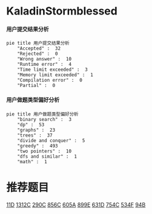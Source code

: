 # KaladinStormblessed

<!-- tabs:start -->



#### **用户提交结果分析**

```mermaid
pie title 用户提交结果分析
    "Accepted" :  32
    "Rejected" :  0
    "Wrong answer" :  10
    "Runtime error" :  4
    "Time limit exceeded" :  3
    "Memory limit exceeded" :  1
    "Compilation error" :  0
    "Partial" :  0
```

#### **用户做题类型偏好分析**

```mermaid
pie title 用户做题类型偏好分析
    "binary search" :  3
    "dp" :  53
    "graphs" :  23
    "trees" :  37
    "divide and conquer" :  5
    "greedy" :  493
    "two pointers" :  10
    "dfs and similar" :  1
    "math" :  1
```



<!-- tabs:end -->
# 推荐题目
[11D](https://codeforces.com/contest/11/problem/D)
[1312C](https://codeforces.com/contest/1312/problem/C)
[290C](https://codeforces.com/contest/290/problem/C)
[856C](https://codeforces.com/contest/856/problem/C)
[605A](https://codeforces.com/contest/605/problem/A)
[899E](https://codeforces.com/contest/899/problem/E)
[631D](https://codeforces.com/contest/631/problem/D)
[754C](https://codeforces.com/contest/754/problem/C)
[534F](https://codeforces.com/contest/534/problem/F)
[94B](https://codeforces.com/contest/94/problem/B)
